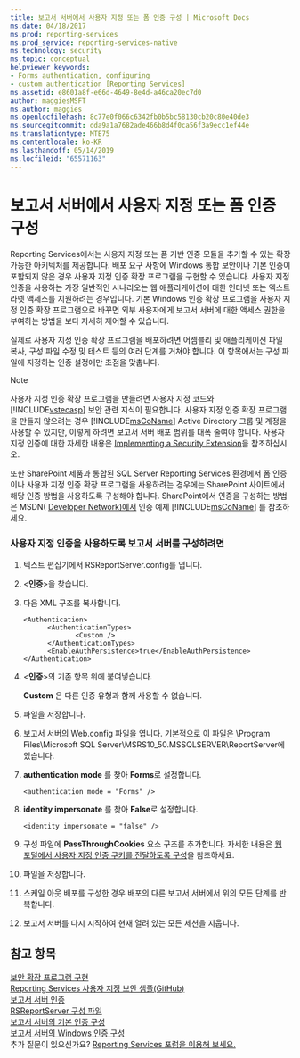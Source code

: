 ```yaml
---
title: 보고서 서버에서 사용자 지정 또는 폼 인증 구성 | Microsoft Docs
ms.date: 04/18/2017
ms.prod: reporting-services
ms.prod_service: reporting-services-native
ms.technology: security
ms.topic: conceptual
helpviewer_keywords:
- Forms authentication, configuring
- custom authentication [Reporting Services]
ms.assetid: e8601a8f-e66d-4649-8e4d-a46ca20ec7d0
author: maggiesMSFT
ms.author: maggies
ms.openlocfilehash: 8c77e0f066c6342fb0b5bc58130cb20c80e40de3
ms.sourcegitcommit: dda9a1a7682ade466b8d4f0ca56f3a9ecc1ef44e
ms.translationtype: MTE75
ms.contentlocale: ko-KR
ms.lasthandoff: 05/14/2019
ms.locfileid: "65571163"
---
```

# <a name="configure-custom-or-forms-authentication-on-the-report-server"></a>보고서 서버에서 사용자 지정 또는 폼 인증 구성

Reporting Services에서는 사용자 지정 또는 폼 기반 인증 모듈을 추가할 수 있는 확장 가능한 아키텍처를 제공합니다. 배포 요구 사항에 Windows 통합 보안이나 기본 인증이 포함되지 않은 경우 사용자 지정 인증 확장 프로그램을 구현할 수 있습니다. 사용자 지정 인증을 사용하는 가장 일반적인 시나리오는 웹 애플리케이션에 대한 인터넷 또는 엑스트라넷 액세스를 지원하려는 경우입니다. 기본 Windows 인증 확장 프로그램을 사용자 지정 인증 확장 프로그램으로 바꾸면 외부 사용자에게 보고서 서버에 대한 액세스 권한을 부여하는 방법을 보다 자세히 제어할 수 있습니다.  

실제로 사용자 지정 인증 확장 프로그램을 배포하려면 어셈블리 및 애플리케이션 파일 복사, 구성 파일 수정 및 테스트 등의 여러 단계를 거쳐야 합니다. 이 항목에서는 구성 파일에 지정하는 인증 설정에만 초점을 맞춥니다.  

> [!NOTE]
>  사용자 지정 인증 확장 프로그램을 만들려면 사용자 지정 코드와 [!INCLUDE[vstecasp](../../includes/vstecasp-md.md)] 보안 관련 지식이 필요합니다. 사용자 지정 인증 확장 프로그램을 만들지 않으려는 경우 [!INCLUDE[msCoName](../../includes/msconame-md.md)] Active Directory 그룹 및 계정을 사용할 수 있지만, 이렇게 하려면 보고서 서버 배포 범위를 대폭 줄여야 합니다. 사용자 지정 인증에 대한 자세한 내용은 [Implementing a Security Extension](../../reporting-services/extensions/security-extension/implementing-a-security-extension.md)을 참조하십시오.

또한 SharePoint 제품과 통합된 SQL Server Reporting Services 환경에서 폼 인증이나 사용자 지정 인증 확장 프로그램을 사용하려는 경우에는 SharePoint 사이트에서 해당 인증 방법을 사용하도록 구성해야 합니다. SharePoint에서 인증을 구성하는 방법은 MSDN( [Developer Network)에서](https://go.microsoft.com/fwlink/?LinkId=115575) 인증 예제 [!INCLUDE[msCoName](../../includes/msconame-md.md)] 를 참조하세요.



### <a name="to-configure-a-report-server-to-use-custom-authentication"></a>사용자 지정 인증을 사용하도록 보고서 서버를 구성하려면

1.  텍스트 편집기에서 RSReportServer.config를 엽니다.

2.  \<**인증**>을 찾습니다.

3.  다음 XML 구조를 복사합니다.

    ```
    <Authentication>
          <AuthenticationTypes>
                 <Custom />
          </AuthenticationTypes>
          <EnableAuthPersistence>true</EnableAuthPersistence>
    </Authentication>
    ```

4.  \<**인증**>의 기존 항목 위에 붙여넣습니다.

     **Custom** 은 다른 인증 유형과 함께 사용할 수 없습니다.

5.  파일을 저장합니다.

6.  보고서 서버의 Web.config 파일을 엽니다. 기본적으로 이 파일은 \Program Files\Microsoft SQL Server\MSRS10_50.MSSQLSERVER\ReportServer에 있습니다.

7.  **authentication mode** 를 찾아 **Forms**로 설정합니다.

    ```
    <authentication mode = "Forms" />
    ```

8.  **identity impersonate** 를 찾아 **False**로 설정합니다.

    ```
    <identity impersonate = "false" />  
    ```
9. 구성 파일에 **PassThroughCookies** 요소 구조를 추가합니다. 자세한 내용은 [웹 포털에서 사용자 지정 인증 쿠키를 전달하도록 구성](../../reporting-services/security/configure-the-web-portal-to-pass-custom-authentication-cookies.md)을 참조하세요.
  
10. 파일을 저장합니다.  
  
11. 스케일 아웃 배포를 구성한 경우 배포의 다른 보고서 서버에서 위의 모든 단계를 반복합니다.  
  
12. 보고서 서버를 다시 시작하여 현재 열려 있는 모든 세션을 지웁니다.  

## <a name="see-also"></a>참고 항목

[보안 확장 프로그램 구현](../../reporting-services/extensions/security-extension/implementing-a-security-extension.md)  
[Reporting Services 사용자 지정 보안 샘플(GitHub)](https://github.com/Microsoft/Reporting-Services/tree/master/CustomSecuritySample)  
[보고서 서버 인증](../../reporting-services/security/authentication-with-the-report-server.md)   
[RSReportServer 구성 파일](../../reporting-services/report-server/rsreportserver-config-configuration-file.md)   
[보고서 서버의 기본 인증 구성](../../reporting-services/security/configure-basic-authentication-on-the-report-server.md)   
[보고서 서버의 Windows 인증 구성](../../reporting-services/security/configure-windows-authentication-on-the-report-server.md)  
추가 질문이 있으신가요? [Reporting Services 포럼을 이용해 보세요.](https://go.microsoft.com/fwlink/?LinkId=620231)
